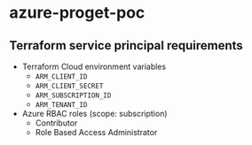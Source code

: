 # azure-proget-poc

## Terraform service principal requirements
- Terraform Cloud environment variables
  - `ARM_CLIENT_ID`
  - `ARM_CLIENT_SECRET`
  - `ARM_SUBSCRIPTION_ID`
  - `ARM_TENANT_ID`
- Azure RBAC roles (scope: subscription)
  - Contributor
  - Role Based Access Administrator